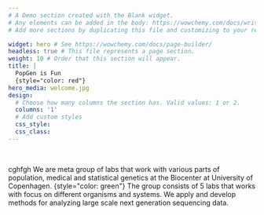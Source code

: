 ```yaml
---
# A Demo section created with the Blank widget.
# Any elements can be added in the body: https://wowchemy.com/docs/writing-markdown-latex/
# Add more sections by duplicating this file and customizing to your requirements.

widget: hero # See https://wowchemy.com/docs/page-builder/
headless: true # This file represents a page section.
weight: 10 # Order that this section will appear.
title: |
  PopGen is Fun
  {style="color: red"}
hero_media: welcome.jpg
design:
  # Choose how many columns the section has. Valid values: 1 or 2.
  columns: '1'
  # Add custom styles
  css_style:
  css_class:
---
```


<br>

cghfgh
We are meta group of labs that work with various parts of population, medical and statistical genetics at the Biocenter at University of Copenhagen.
{style="color: green"}
The group consists of 5 labs that works with focus on different organisms and systems. We apply and develop methods for analyzing large scale next generation sequencing data.
